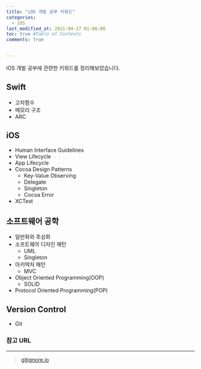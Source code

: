 ```yaml
---
title: "iOS 개발 공부 키워드"
categories: 
  - iOS
last_modified_at: 2021-04-17 01:00:00
toc: true #Table of Contents
comments: true


---
```


iOS 개발 공부에 관련한 키워드를 정리해보았습니다.

## Swift

-   고차함수
-   메모리 구조
-   ARC

## iOS

-   Human Interface Guidelines
-   View Lifecycle
-   App Lifecycle
-   Cocoa Design Patterns
    -   Key-Value Observing
    -   Delegate
    -   Singleton
    -   Cocoa Error
-   XCTest

## 소프트웨어 공학

-   일반화와 추상화
-   소프트웨어 디자인 패턴
    -   UML
    -   Singleton
-   아키텍처 패턴
    -   MVC
-   Object Oriented Programming(OOP)
    -   SOLID
-   Protocol Oriented Programming(POP)

## Version Control

-   Git

### 참고 URL

---

>   [gitignore.io](https://www.toptal.com/developers/gitignore)

